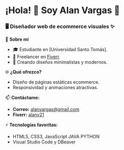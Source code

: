 # ¡Hola! 👋 Soy Alan Vargas 🚀

### 🖥️ Diseñador web de ecommerce visuales ✨

🌟 **Sobre mí**  
- 🎓 Estudiante en [Universidad Santo Tomás].
- 💼 Freelancer en [Fiverr](https://es.fiverr.com/alanv21?public_mode=true).
- 🎨 Creando diseños minimalistas y modernos.

🌐 **¿Qué ofrezco?**  
- Diseño de páginas estáticas ecommerce.  
- Responsividad y animaciones atractivas.

📫 **Contáctame:**  
- **Correo:** [alanvargas@gmail.com](mailto:alanvargas@gmail.com)  
- **Fiverr:** [alanv21](https://es.fiverr.com/alanv21?public_mode=true)
  
⚡ **Tecnologías favoritas:**  
- HTML5, CSS3, JavaScript JAVA PYTHON
- Visual Studio Code y DBeaver  




<!---
AlanSstack/AlanSstack is a ✨ special ✨ repository because its `README.md` (this file) appears on your GitHub profile.
You can click the Preview link to take a look at your changes.
--->
